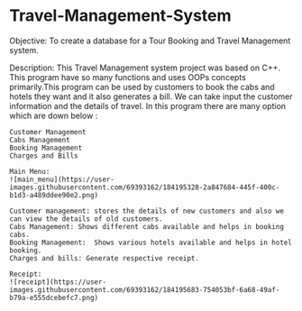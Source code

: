 # Travel-Management-System
Objective: To create a database for a Tour Booking and Travel Management system.

Description: This Travel Management system project was based on C++. This program have so many functions and uses OOPs concepts primarily.This program can be used by customers to book the cabs and hotels they want and it also generates a bill. We can take input the customer information and the details of travel. In this program there are many option which are down below :

    Customer Management
    Cabs Management
    Booking Management
    Charges and Bills
    
    Main Menu:
    ![main_menu](https://user-images.githubusercontent.com/69393162/184195328-2a847684-445f-400c-b1d3-a489ddee90e2.png)

    Customer management: stores the details of new customers and also we can view the details of old customers.
    Cabs Management: Shows different cabs available and helps in booking cabs.
    Booking Management:  Shows various hotels available and helps in hotel booking.
    Charges and bills: Generate respective receipt.
    
    Receipt:
    ![receipt](https://user-images.githubusercontent.com/69393162/184195683-754053bf-6a68-49af-b79a-e555dcebefc7.png)


